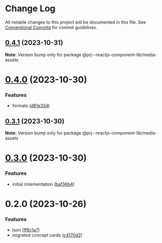 # Change Log

All notable changes to this project will be documented in this file.
See [Conventional Commits](https://conventionalcommits.org) for commit guidelines.

## [0.4.1](https://github.com/paulAlexSerban/prj--reactjs-component-lib/compare/@prj--reactjs-component-lib/media-assets@0.4.0...@prj--reactjs-component-lib/media-assets@0.4.1) (2023-10-31)

**Note:** Version bump only for package @prj--reactjs-component-lib/media-assets

# [0.4.0](https://github.com/paulAlexSerban/prj--reactjs-component-lib/compare/@prj--reactjs-component-lib/media-assets@0.3.1...@prj--reactjs-component-lib/media-assets@0.4.0) (2023-10-30)

### Features

-   formats ([d81e33d](https://github.com/paulAlexSerban/prj--reactjs-component-lib/commit/d81e33db14d484d87c5c29b249d9d2cbd3a13560))

## [0.3.1](https://github.com/paulAlexSerban/prj--reactjs-component-lib/compare/@prj--reactjs-component-lib/media-assets@0.3.0...@prj--reactjs-component-lib/media-assets@0.3.1) (2023-10-30)

**Note:** Version bump only for package @prj--reactjs-component-lib/media-assets

# [0.3.0](https://github.com/paulAlexSerban/prj--reactjs-component-lib/compare/@prj--reactjs-component-lib/media-assets@0.2.0...@prj--reactjs-component-lib/media-assets@0.3.0) (2023-10-30)

### Features

-   initial imlementation ([baf36b4](https://github.com/paulAlexSerban/prj--reactjs-component-lib/commit/baf36b495354b25056270e36f8fe9abea9a9d2a0))

# 0.2.0 (2023-10-26)

### Features

-   json ([ff6c1a7](https://github.com/paulAlexSerban/prj--reactjs-component-lib/commit/ff6c1a7c419f4e66511235803ec26a9db5a85314))
-   migrated concept cards ([c4170d2](https://github.com/paulAlexSerban/prj--reactjs-component-lib/commit/c4170d2130e71d04e587acd0f9a4f1becef4d0b3))
